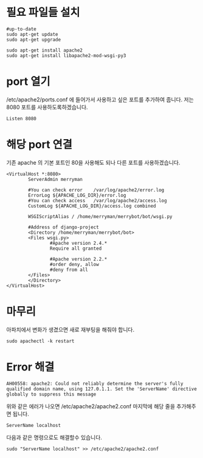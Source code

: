 # 필요 파일들 설치

```Shell
#up-to-date
sudo apt-get update
sudo apt-get upgrade

sudo apt-get install apache2
sudo apt-get install libapache2-mod-wsgi-py3
```

# port 열기

/etc/apache2/ports.conf 에 들어가서 사용하고 싶은 포트를 추가하여 줍니다. 저는 8080 포트를 사용하도록하겠습니다.

```shell
Listen 8080
```

# 해당 port 연결

기존 apache 의 기본 포트인 80을 사용해도 되나 다른 포트를 사용하겠습니다.

```shell
<VirtualHost *:8080>
        ServerAdmin merryman

        #You can check error    /var/log/apache2/error.log
        ErrorLog ${APACHE_LOG_DIR}/error.log
        #You can check access   /var/log/apache2/access.log
        CustomLog ${APACHE_LOG_DIR}/access.log combined

        WSGIScriptAlias / /home/merryman/merrybot/bot/wsgi.py

        #Address of django-project
        <Directory /home/merryman/merrybot/bot>
        <Files wsgi.py>
                #Apache version 2.4.*
                Require all granted

                #Apache version 2.2.*
                #order deny, allow
                #deny from all
        </Files>
        </Directory>
</VirtualHost>
```

# 마무리

아파치에서 변화가 생겼으면 새로 재부팅을 해줘야 합니다.

```shell
sudo apachectl -k restart
```

# Error 해결

```
AH00558: apache2: Could not reliably determine the server's fully qualified domain name, using 127.0.1.1. Set the 'ServerName' directive globally to suppress this message
```

위와 같은 에러가 나오면 /etc/apache2/apache2.conf 마지막에 해당 줄을 추가해주면 됩니다.

```shell
ServerName localhost
```

다음과 같은 명령으로도 해결할수 있습니다.

```shell
sudo "ServerName localhost" >> /etc/apache2/apache2.conf
```
